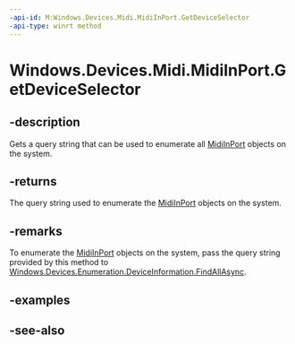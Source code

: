 ----api-id: M:Windows.Devices.Midi.MidiInPort.GetDeviceSelector
-api-type: winrt method
---<!-- Method syntaxpublic string GetDeviceSelector()--># Windows.Devices.Midi.MidiInPort.GetDeviceSelector## -descriptionGets a query string that can be used to enumerate all [MidiInPort](midiinport.md) objects on the system.## -returnsThe query string used to enumerate the [MidiInPort](midiinport.md) objects on the system.## -remarksTo enumerate the [MidiInPort](midiinport.md) objects on the system, pass the query string provided by this method to [Windows.Devices.Enumeration.DeviceInformation.FindAllAsync](../windows.devices.enumeration/deviceinformation_findallasync.md).## -examples## -see-also